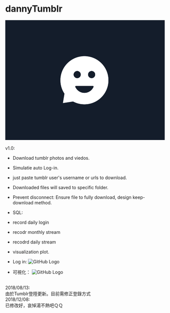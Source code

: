 # dannyTumblr

![GitHub Logo](https://github.com/ekils/dannyTumblr/blob/master/dannyTumblr/tumblr_nxjns0uccu1rqj6wno1_r1_1280.gif)

v1.0:
* Download tumblr photos and viedos.
* Simulatie auto Log-in.
* just paste tumblr user's username or urls to download.
* Downloaded files will saved to specific folder.
* Prevent disconnect: Ensure file to fully download, design keep-download method.

* SQL:
* record daily login
* recodr monthly stream
* recodrd daily stream
* visualization plot.

* Log in:
![GitHub Logo](https://github.com/ekils/dannyTumblr/blob/master/dannyTumblr/LOG_IN.gif)

* 可視化：
![GitHub Logo](https://github.com/ekils/dannyTumblr/blob/master/dannyTumblr/data.gif)


<br>
2018/08/13:<br>
由於Tumblr登陸更新。目前需修正登錄方式


<br>
2018/12/08:<br>
已修改好，哀悼湯不熱吧ＱＱ
